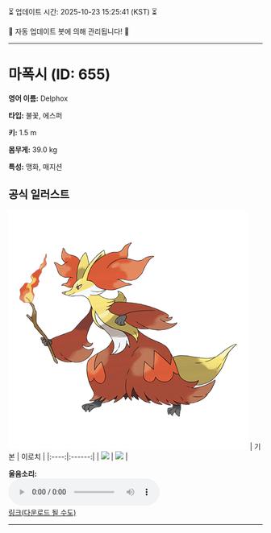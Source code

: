 
⏳ 업데이트 시간: 2025-10-23 15:25:41 (KST) ⏳

🤖 자동 업데이트 봇에 의해 관리됩니다! 🤖

---

# 마폭시 (ID: 655)
**영어 이름:** Delphox

**타입:** 불꽃, 에스퍼

**키:** 1.5 m

**몸무게:** 39.0 kg

**특성:** 맹화, 매지션

## 공식 일러스트
![](https://raw.githubusercontent.com/PokeAPI/sprites/master/sprites/pokemon/other/official-artwork/655.png)
| 기본 | 이로치 |
|:----:|:------:|
| <img src="http://play.pokemonshowdown.com/sprites/ani/delphox.gif" width="200"> | <img src="http://play.pokemonshowdown.com/sprites/ani-shiny/delphox.gif" width="200"> |

**울음소리:**<br><audio controls src="https://raw.githubusercontent.com/PokeAPI/cries/main/cries/pokemon/latest/655.ogg"></audio><br> [링크(다운로드 될 수도)](https://raw.githubusercontent.com/PokeAPI/cries/main/cries/pokemon/latest/655.ogg)


---

